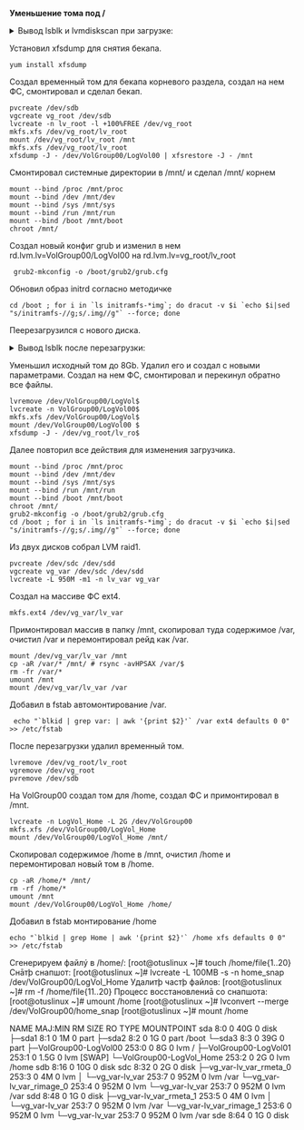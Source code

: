 <b>Уменьшение тома под /</b>
<details> <summary>Вывод lsblk и lvmdiskscan при загрузке:</summary>
	
		NAME                    MAJ:MIN RM  SIZE RO TYPE MOUNTPOINT
    sda                       8:0    0   40G  0 disk
    ├─sda1                    8:1    0    1M  0 part
    ├─sda2                    8:2    0    1G  0 part /boot
    └─sda3                    8:3    0   39G  0 part
      ├─VolGroup00-LogVol00 253:0    0 37.5G  0 lvm  /
      └─VolGroup00-LogVol01 253:1    0  1.5G  0 lvm  [SWAP]
    sdb                       8:16   0   10G  0 disk
    sdc                       8:32   0    2G  0 disk
    sdd                       8:48   0    1G  0 disk
    sde                       8:64   0    1G  0 disk


    /dev/VolGroup00/LogVol00 [     <37.47 GiB]
    /dev/VolGroup00/LogVol01 [       1.50 GiB]
    /dev/sda2                [       1.00 GiB]
    /dev/sda3                [     <39.00 GiB] LVM physical volume
    /dev/sdb                 [      10.00 GiB]
    /dev/sdc                 [       2.00 GiB]
    /dev/sdd                 [       1.00 GiB]
    /dev/sde                 [       1.00 GiB]
    4 disks
    3 partitions
    0 LVM physical volume whole disks
    1 LVM physical volume
  </details>
 
 Установил xfsdump для снятия бекапа.
 
    yum install xfsdump
    
Создал временный том для бекапа корневого раздела, создал на нем ФС, смонтировал и сделал бекап.

    pvcreate /dev/sdb
    vgcreate vg_root /dev/sdb
    lvcreate -n lv_root -l +100%FREE /dev/vg_root
    mkfs.xfs /dev/vg_root/lv_root
    mount /dev/vg_root/lv_root /mnt
    mkfs.xfs /dev/vg_root/lv_root
    xfsdump -J - /dev/VolGroup00/LogVol00 | xfsrestore -J - /mnt

Смонтировал системные директории в /mnt/ и сделал /mnt/ корнем

	mount --bind /proc /mnt/proc
	mount --bind /dev /mnt/dev
	mount --bind /sys /mnt/sys
	mount --bind /run /mnt/run
	mount --bind /boot /mnt/boot
	chroot /mnt/
  
Создал новый конфиг grub и изменил в нем rd.lvm.lv=VolGroup00/LogVol00 на rd.lvm.lv=vg_root/lv_root
    
     grub2-mkconfig -o /boot/grub2/grub.cfg
     
Обновил образ initrd согласно методичке

    cd /boot ; for i in `ls initramfs-*img`; do dracut -v $i `echo $i|sed "s/initramfs-//g;s/.img//g"` --force; done

Пеерезагрузился с нового диска.

<details> <summary>Вывод lsblk после перезагрузки:</summary>
	
		NAME                    MAJ:MIN RM  SIZE RO TYPE MOUNTPOINT
    sda                       8:0    0   40G  0 disk
    ├─sda1                    8:1    0    1M  0 part
    ├─sda2                    8:2    0    1G  0 part /boot
    └─sda3                    8:3    0   39G  0 part
      ├─VolGroup00-LogVol01 253:1    0  1.5G  0 lvm  [SWAP]
      └─VolGroup00-LogVol00 253:2    0 37.5G  0 lvm
    sdb                       8:16   0   10G  0 disk
    └─vg_root-lv_root       253:0    0   10G  0 lvm  /
    sdc                       8:32   0    2G  0 disk
    sdd                       8:48   0    1G  0 disk
    sde                       8:64   0    1G  0 disk
</details>

Уменьшил исходный том до 8Gb. Удалил его и создал с новыми параметрами. Создал на нем ФС, смонтировал и перекинул обратно все файлы. 

    lvremove /dev/VolGroup00/LogVol$
    lvcreate -n VolGroup00/LogVol00$
    mkfs.xfs /dev/VolGroup00/LogVol$
    mount /dev/VolGroup00/LogVol00 $
    xfsdump -J - /dev/vg_root/lv_ro$
    
Далее повторил все действия для изменения загрузчика.

	mount --bind /proc /mnt/proc
	mount --bind /dev /mnt/dev
	mount --bind /sys /mnt/sys
	mount --bind /run /mnt/run
	mount --bind /boot /mnt/boot
	chroot /mnt/
	grub2-mkconfig -o /boot/grub2/grub.cfg
	cd /boot ; for i in `ls initramfs-*img`; do dracut -v $i `echo $i|sed "s/initramfs-//g;s/.img//g"` --force; done

Из двух дисков собрал LVM raid1.

	pvcreate /dev/sdc /dev/sdd
	vgcreate vg_var /dev/sdc /dev/sdd
	lvcreate -L 950M -m1 -n lv_var vg_var

Создал на массиве ФС ext4.

	mkfs.ext4 /dev/vg_var/lv_var

Примонтировал массив в папку /mnt, скопировал туда содержимое /var, очистил /var и перемонтировал рейд как /var.

	mount /dev/vg_var/lv_var /mnt
	cp -aR /var/* /mnt/ # rsync -avHPSAX /var/$
	rm -fr /var/*
	umount /mnt
	mount /dev/vg_var/lv_var /var

Добавил в fstab автомонтирование /var.

	 echo "`blkid | grep var: | awk '{print $2}'` /var ext4 defaults 0 0" >> /etc/fstab
	 
После перезагрузки удалил временный том.

	lvremove /dev/vg_root/lv_root
	vgremove /dev/vg_root
	pvremove /dev/sdb

На VolGroup00 создал том для /home, создал ФС и примонтировал в /mnt.

	lvcreate -n LogVol_Home -L 2G /dev/VolGroup00
	mkfs.xfs /dev/VolGroup00/LogVol_Home
	mount /dev/VolGroup00/LogVol_Home /mnt/
	
Скопировал содержимое /home в /mnt, очистил /home и перемонтировал новый том в /home.

	cp -aR /home/* /mnt/
	rm -rf /home/*
	umount /mnt
	mount /dev/VolGroup00/LogVol_Home /home/
	
Добавил в fstab монтирование /home

	echo "`blkid | grep Home | awk '{print $2}'` /home xfs defaults 0 0" >> /etc/fstab

Сгенерируем файлý в /home/:
[root@otuslinux ~]# touch /home/file{1..20}
Снāтþ снапшот:
[root@otuslinux ~]# lvcreate -L 100MB -s -n home_snap /dev/VolGroup00/LogVol_Home
Удалитþ частþ файлов:
[root@otuslinux ~]# rm -f /home/file{11..20}
Процесс восстановлениā со снапшота:
[root@otuslinux ~]# umount /home
[root@otuslinux ~]# lvconvert --merge /dev/VolGroup00/home_snap
[root@otuslinux ~]# mount /home


NAME                       MAJ:MIN RM  SIZE RO TYPE MOUNTPOINT
sda                          8:0    0   40G  0 disk
├─sda1                       8:1    0    1M  0 part
├─sda2                       8:2    0    1G  0 part /boot
└─sda3                       8:3    0   39G  0 part
  ├─VolGroup00-LogVol00    253:0    0    8G  0 lvm  /
  ├─VolGroup00-LogVol01    253:1    0  1.5G  0 lvm  [SWAP]
  └─VolGroup00-LogVol_Home 253:2    0    2G  0 lvm  /home
sdb                          8:16   0   10G  0 disk
sdc                          8:32   0    2G  0 disk
├─vg_var-lv_var_rmeta_0    253:3    0    4M  0 lvm
│ └─vg_var-lv_var          253:7    0  952M  0 lvm  /var
└─vg_var-lv_var_rimage_0   253:4    0  952M  0 lvm
  └─vg_var-lv_var          253:7    0  952M  0 lvm  /var
sdd                          8:48   0    1G  0 disk
├─vg_var-lv_var_rmeta_1    253:5    0    4M  0 lvm
│ └─vg_var-lv_var          253:7    0  952M  0 lvm  /var
└─vg_var-lv_var_rimage_1   253:6    0  952M  0 lvm
  └─vg_var-lv_var          253:7    0  952M  0 lvm  /var
sde                          8:64   0    1G  0 disk
